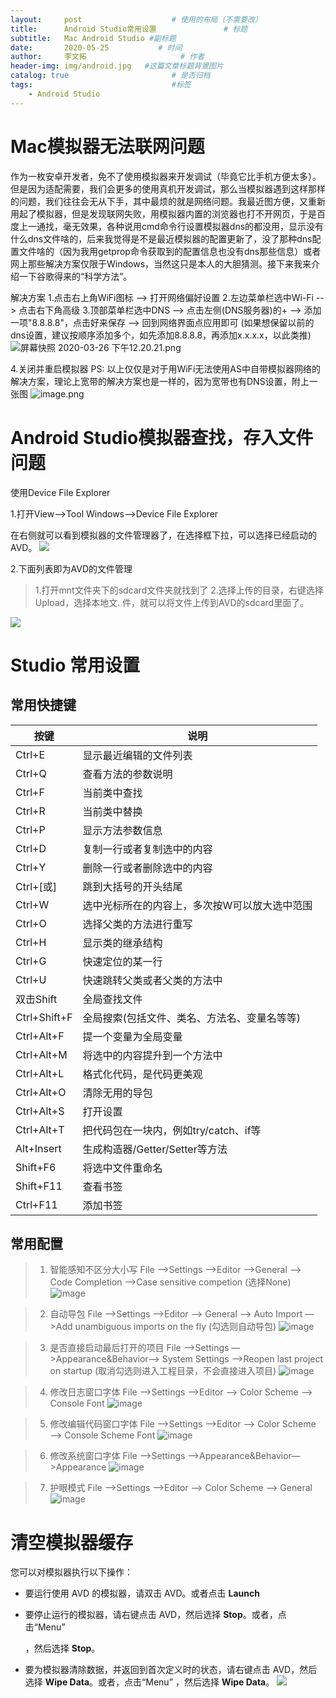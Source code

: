 ```yaml
---
layout:     post                    # 使用的布局（不需要改）
title:      Android Studio常用设置               # 标题 
subtitle:   Mac Android Studio #副标题
date:       2020-05-25           # 时间
author:     李文拓                     # 作者
header-img: img/android.jpg   #这篇文章标题背景图片
catalog: true                       # 是否归档
tags:                               #标签
    - Android Studio
---
```

# Mac模拟器无法联网问题

作为一枚安卓开发者，免不了使用模拟器来开发调试（毕竟它比手机方便太多）。但是因为适配需要，我们会更多的使用真机开发调试，那么当模拟器遇到这样那样的问题，我们往往会无从下手，其中最烦的就是网络问题。我最近图方便，又重新用起了模拟器，但是发现联网失败，用模拟器内置的浏览器也打不开网页，于是百度上一通找，毫无效果，各种说用cmd命令行设置模拟器dns的都没用，显示没有什么dns文件啥的，后来我觉得是不是最近模拟器的配置更新了，没了那种dns配置文件啥的（因为我用getprop命令获取到的配置信息也没有dns那些信息）或者网上那些解决方案仅限于Windows，当然这只是本人的大胆猜测。接下来我来介绍一下谷歌得来的“科学方法”。

解决方案
1.点击右上角WiFi图标 --> 打开网络偏好设置
2.左边菜单栏选中Wi-Fi --> 点击右下角高级
3.顶部菜单栏选中DNS --> 点击左侧(DNS服务器)的+ --> 添加一项"8.8.8.8"，点击好来保存 --> 回到网络界面点应用即可
(如果想保留以前的dns设置，建议按顺序添加多个，如先添加8.8.8.8，再添加x.x.x.x，以此类推)
![屏幕快照 2020-03-26 下午12.20.21.png](https://upload-images.jianshu.io/upload_images/21988850-27f757b321e3534f.png?imageMogr2/auto-orient/strip%7CimageView2/2/w/1240)

4.关闭并重启模拟器
PS:
以上仅仅是对于用WiFi无法使用AS中自带模拟器网络的解决方案，理论上宽带的解决方案也是一样的，因为宽带也有DNS设置，附上一张图
![image.png](https://upload-images.jianshu.io/upload_images/21988850-54be8a9d83146fd0.png?imageMogr2/auto-orient/strip%7CimageView2/2/w/1240)

# Android Studio模拟器查找，存入文件问题
使用Device File Explorer

1.打开View-->Tool Windows-->Device File Explorer

在右侧就可以看到模拟器的文件管理器了，在选择框下拉，可以选择已经启动的AVD。
![](https://upload-images.jianshu.io/upload_images/21988850-ee7705cd28e7d164.png?imageMogr2/auto-orient/strip%7CimageView2/2/w/1240)

2.下面列表即为AVD的文件管理

>1.打开mnt文件夹下的sdcard文件夹就找到了
2.选择上传的目录，右键选择Upload，选择本地文.              件，就可以将文件上传到AVD的sdcard里面了。


![](https://upload-images.jianshu.io/upload_images/21988850-29a63ebe4172c154.png?imageMogr2/auto-orient/strip%7CimageView2/2/w/1240)
# Studio 常用设置
## 常用快捷键

| 按键 | 说明 |
| --- | --- |
| Ctrl+E | 显示最近编辑的文件列表 |
| Ctrl+Q | 查看方法的参数说明 |
| Ctrl+F | 当前类中查找 |
| Ctrl+R | 当前类中替换 |
| Ctrl+P | 显示方法参数信息 |
| Ctrl+D | 复制一行或者复制选中的内容 |
| Ctrl+Y | 删除一行或者删除选中的内容 |
| Ctrl+[或] | 跳到大括号的开头结尾 |
| Ctrl+W | 选中光标所在的内容上，多次按W可以放大选中范围 |
| Ctrl+O | 选择父类的方法进行重写 |
| Ctrl+H | 显示类的继承结构 |
| Ctrl+G | 快速定位的某一行 |
| Ctrl+U | 快速跳转父类或者父类的方法中 |
| 双击Shift | 全局查找文件 |
| Ctrl+Shift+F | 全局搜索(包括文件、类名、方法名、变量名等等) |
| Ctrl+Alt+F | 提一个变量为全局变量 |
| Ctrl+Alt+M | 将选中的内容提升到一个方法中 |
| Ctrl+Alt+L | 格式化代码，是代码更美观 |
| Ctrl+Alt+O | 清除无用的导包 |
| Ctrl+Alt+S | 打开设置 |
| Ctrl+Alt+T | 把代码包在一块内，例如try/catch、if等 |
| Alt+Insert | 生成构造器/Getter/Setter等方法 |
| Shift+F6 | 将选中文件重命名 |
| Shift+F11 | 查看书签 |
| Ctrl+F11 | 添加书签 |

## 常用配置

> 1.  智能感知不区分大小写
>     File —>Settings —>Editor —>General —> Code Completion —>Case sensitive competion (选择None)
     ![image](//upload-images.jianshu.io/upload_images/8901031-46e877f23e3d8595.png?imageMogr2/auto-orient/strip|imageView2/2/w/1152/format/webp)

> 2.  自动导包
>     File —>Settings —>Editor —> General —> Auto Import —>Add unambiguous imports on the fly (勾选则自动导包)
     ![image](//upload-images.jianshu.io/upload_images/8901031-0977f30c8ece3f51.png?imageMogr2/auto-orient/strip|imageView2/2/w/1152/format/webp)

> 3.  是否直接启动最后打开的项目
>     File —>Settings —>Appearance&Behavior—> System Settings —>Reopen last project on startup (取消勾选则进入工程目录，不会直接进入项目)
    ![image](//upload-images.jianshu.io/upload_images/8901031-0f01703c9db27503.png?imageMogr2/auto-orient/strip|imageView2/2/w/1152/format/webp)

> 4.  修改日志窗口字体
>     File —>Settings —>Editor —> Color Scheme —> Console Font
    ![image](//upload-images.jianshu.io/upload_images/8901031-755910418733fefe.png?imageMogr2/auto-orient/strip|imageView2/2/w/1152/format/webp)

> 5.  修改编辑代码窗口字体
>     File —>Settings —>Editor —> Color Scheme —> Console Scheme Font
 ![image](//upload-images.jianshu.io/upload_images/8901031-c437d12f4876d8cc.png?imageMogr2/auto-orient/strip|imageView2/2/w/1152/format/webp)

> 6.  修改系统窗口字体
>     File —>Settings —>Appearance&Behavior—>Appearance
 ![image](//upload-images.jianshu.io/upload_images/8901031-11f0bec5dc502c10.png?imageMogr2/auto-orient/strip|imageView2/2/w/1152/format/webp)

> 7.  护眼模式
>     File —>Settings —>Editor —> Color Scheme —> General
 ![image](//upload-images.jianshu.io/upload_images/8901031-48f528fa59b696a4.png?imageMogr2/auto-orient/strip|imageView2/2/w/1152/format/webp)

# 清空模拟器缓存
您可以对模拟器执行以下操作：

*   要运行使用 AVD 的模拟器，请双击 AVD。或者点击 **Launch** 

    
*   要停止运行的模拟器，请右键点击 AVD，然后选择 **Stop**。或者，点击“Menu”

    ，然后选择 **Stop**。
*   要为模拟器清除数据，并返回到首次定义时的状态，请右键点击 AVD，然后选择 **Wipe Data**。或者，点击“Menu” ，然后选择 **Wipe Data**。
![](https://upload-images.jianshu.io/upload_images/21988850-06bb27532dcd5999.png?imageMogr2/auto-orient/strip%7CimageView2/2/w/1240)
